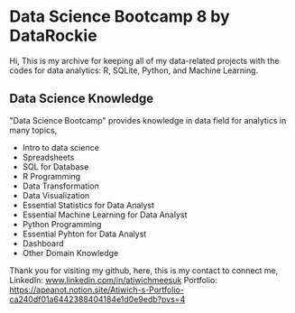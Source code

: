 # Data Science Bootcamp 8 by DataRockie

Hi,
This is my archive for keeping all of my data-related projects with the codes for data analytics: R, SQLite, Python, and Machine Learning.

## Data Science Knowledge
"Data Science Bootcamp" provides knowledge in data field for analytics in many topics,

- Intro to data science
- Spreadsheets
- SQL for Database
- R Programming
- Data Transformation
- Data Visualization
- Essential Statistics for Data Analyst
- Essential Machine Learning for Data Analyst
- Python Programming
- Essential Pyhton for Data Analyst
- Dashboard
- Other Domain Knowledge

Thank you for visiting my github, here, this is my contact to connect me,
LinkedIn: www.linkedin.com/in/atiwichmeesuk
Portfolio: https://apeanot.notion.site/Atiwich-s-Portfolio-ca240df01a6442388404184e1d0e9edb?pvs=4
